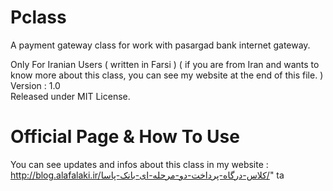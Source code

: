Pclass
=========

A payment gateway class for work with pasargad bank internet gateway.

Only For Iranian Users ( written in Farsi ) ( if you are from Iran and wants to know more about this class, you can see my website at the end of this file. )<br />
Version : 1.0<br />
Released under MIT License.


Official Page & How To Use
=========

You can see updates and infos about this class in my website :
http://blog.alafalaki.ir/کلاس-درگاه-پرداخت-دو-مرحله-ای-بانک-پاسا/" ta
